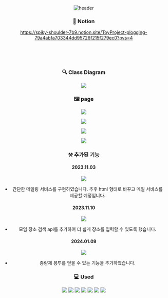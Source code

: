 <div align="center">
  
![header](https://capsule-render.vercel.app/api?type=transparent&color=auto&height=200&section=header&text=PloggingApplication&fontSize=70&animation=fadeIn&fontColor=13aa52)


### 🔗 Notion
https://spiky-shoulder-7b9.notion.site/ToyProject-plogging-79a4abfa703344dd95726f215f279ec0?pvs=4

<br/><br/><br/>

### 🔍 Class Diagram
<img src="https://velog.velcdn.com/images/hanj1yeon/post/1444d6c1-59ce-49e3-9539-2694af4664d3/image.png"/>


### 🖼️ page
![](https://velog.velcdn.com/images/hanj1yeon/post/238aab24-7469-4862-83d1-8205d9f3cdeb/image.gif)


![](https://velog.velcdn.com/images/hanj1yeon/post/4981dee9-c523-49c4-bea5-62dead08f38e/image.gif)

![](https://velog.velcdn.com/images/hanj1yeon/post/cbc3fa4f-6d87-4da8-be46-50d12f45c437/image.gif)

![](https://velog.velcdn.com/images/hanj1yeon/post/8e6b5b60-1f62-43dd-83e4-8ede91cbc82f/image.gif)

### ⚒️ 추가된 기능 

####  2023.11.03
![](https://velog.velcdn.com/images/hanj1yeon/post/2cf466a6-75b0-4fa5-8cfb-93194e8ee262/image.png)
- 간단한 메일링 서비스를 구현하였습니다. 추후 html 형태로 바꾸고 메일 서비스를 제공할 예정입니다.

#### 2023.11.10
![](https://velog.velcdn.com/images/hanj1yeon/post/73b0a7a0-65b7-4130-87b3-589aaa838dde/image.png)
- 모임 장소 검색 api를 추가하여 더 쉽게 장소를 입력할 수 있도록 했습니다.


#### 2024.01.09
![](https://velog.velcdn.com/images/hanj1yeon/post/b5057116-4db0-4a92-9493-0f31181c9291/image.gif)
- 종량제 봉투를 얻을 수 있는 기능을 추가하였습니다. 

### 💻 Used
<img src="https://img.shields.io/badge/SPRINGBOOT-6DB33F?style=for-the-badge&logo=springboot&logoColor=white"/>
<img src="https://img.shields.io/badge/JPA-000000?style=for-the-badge&logo=jpa&logoColor=white"/>
<img src="https://img.shields.io/badge/QUERYDSL-0099E5?style=for-the-badge&logo=querydsl&logoColor=white"/>
<img src="https://img.shields.io/badge/spring security-6DB33F?style=for-the-badge&logo=springsecurity&logoColor=white"/>
<img src="https://img.shields.io/badge/JWT-000000?style=for-the-badge&logo=jwt&logoColor=white"/>
<img src="https://img.shields.io/badge/MYSQL-4479A1?style=for-the-badge&logo=mysql&logoColor=white"/>
<img src="https://img.shields.io/badge/Redis-DC382D?style=for-the-badge&logo=redis&logoColor=white">

</div>

